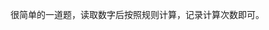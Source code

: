<!-- date and tags in the next two lines
2017-04-14 12:46:01 +0800
numbers
-->

很简单的一道题，读取数字后按照规则计算，记录计算次数即可。

